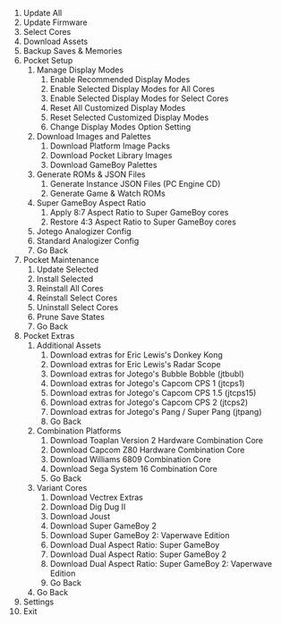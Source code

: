 1. Update All
2. Update Firmware
3. Select Cores
4. Download Assets
5. Backup Saves & Memories
6. Pocket Setup
   1. Manage Display Modes
      1. Enable Recommended Display Modes
      2. Enable Selected Display Modes for All Cores
      3. Enable Selected Display Modes for Select Cores
      4. Reset All Customized Display Modes
      5. Reset Selected Customized Display Modes
      6. Change Display Modes Option Setting
   2. Download Images and Palettes
      1. Download Platform Image Packs
      2. Download Pocket Library Images
      3. Download GameBoy Palettes
   3. Generate ROMs & JSON Files
      1. Generate Instance JSON Files (PC Engine CD)
      2. Generate Game & Watch ROMs
   4. Super GameBoy Aspect Ratio
      1. Apply 8:7 Aspect Ratio to Super GameBoy cores
      2. Restore 4:3 Aspect Ratio to Super GameBoy cores
   5. Jotego Analogizer Config
   6. Standard Analogizer Config
   6. Go Back
7. Pocket Maintenance
   1. Update Selected
   2. Install Selected
   3. Reinstall All Cores
   4. Reinstall Select Cores
   5. Uninstall Select Cores
   6. Prune Save States
   7. Go Back
8. Pocket Extras
   1. Additional Assets
      1. Download extras for Eric Lewis's Donkey Kong
      2. Download extras for Eric Lewis's Radar Scope
      3. Download extras for Jotego's Bubble Bobble (jtbubl)
      4. Download extras for Jotego's Capcom CPS 1 (jtcps1)
      5. Download extras for Jotego's Capcom CPS 1.5 (jtcps15)
      6. Download extras for Jotego's Capcom CPS 2 (jtcps2)
      7. Download extras for Jotego's Pang / Super Pang (jtpang)
      8. Go Back
   2. Combination Platforms
      1. Download Toaplan Version 2 Hardware Combination Core
      2. Download Capcom Z80 Hardware Combination Core
      3. Download Williams 6809 Combination Core
      4. Download Sega System 16 Combination Core
      5. Go Back
   3. Variant Cores
      1. Download Vectrex Extras
      2. Download Dig Dug II
      3. Download Joust
      4. Download Super GameBoy 2
      5. Download Super GameBoy 2: Vaperwave Edition
      6. Download Dual Aspect Ratio: Super GameBoy
      7. Download Dual Aspect Ratio: Super GameBoy 2
      8. Download Dual Aspect Ratio: Super GameBoy 2: Vaperwave Edition
      9. Go Back
   4. Go Back
9. Settings
10. Exit
